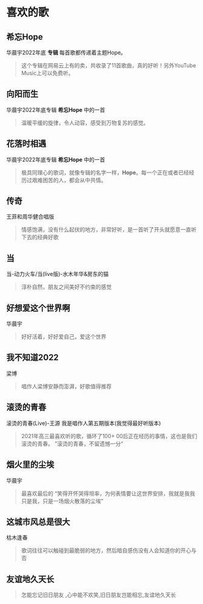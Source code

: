 # 喜欢的歌

## 希忘Hope
华晨宇2022年底 **专辑**
每首歌都传递着主题Hope。

> 这个专辑在网易云上有的卖，共收录了11首歌曲，真的好听！另外YouTube Music上可以免费听。


## 向阳而生
华晨宇2022年底专辑 **希忘Hope** 中的一首
> 温暖平缓的旋律，令人动容，感受到万物复苏的感觉。


## 花落时相遇
华晨宇2022年底专辑 **希忘Hope** 中的一首
> 极具同理心的歌词，就像专辑的名字一样，**Hope**。每一个正在或者已经经历过艰难困苦的人，都会从中共情。

## 传奇
王菲和周华健合唱版
> 情感饱满，没有什么起伏的地方，非常好听，是一首听了开头就愿意一直听下去的经典好歌

## 当
当-动力火车/当(live版)-水木年华&房东的猫
> 淳朴自然，朋友之间美好不约束的感觉

## 好想爱这个世界啊
华晨宇
> 好好活着，好好爱自己，爱这个世界

## 我不知道2022
梁博
> 唱作人梁博安静而澎湃，好歌值得推荐

## 滚烫的青春
滚烫的青春(Live)-王源 
我是唱作人第五期版本(我觉得最好听版本)
> 2021年高三最喜欢听的歌，循环了100+
> 00后正在经历的事情，这也是我们滚烫的青春。
> ”滚烫的青春，不留遗憾一分“

## 烟火里的尘埃
华晨宇
> 最喜欢最后的 “笑得开怀哭得坦率，为何表情要让这世界安排，我就是我我只是我，只是一场烟火散落的尘埃”

## 这城市风总是很大
枯木逢春
> 歌词往往可以触碰到最脆弱的地方，然后暗自感伤没有人会知道你的开心与否

## 友谊地久天长

> 怎能忘记旧日朋友 ,心中能不欢笑,旧日朋友岂能相忘,友谊地久天长

